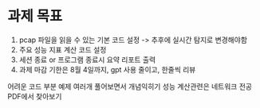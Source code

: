 # 과제 목표
1. pcap 파일을 읽을 수 있는 기본 코드 설정 -> 추후에 실시간 탐지로 변경해야함
2. 주요 성능 지표 계산 코드 설정
3. 세션 종료 or 프로그램 종료시 요약 리포트 출력
4. 과제 마감 기한은 8월 4일까지, gpt 사용 줄이고, 한줄씩 리뷰


어려운 코드 부분 예제 여러개 풀어보면서 개념익히기
성능 계산관련은 네트워크 전공 PDF에서 찾아보기